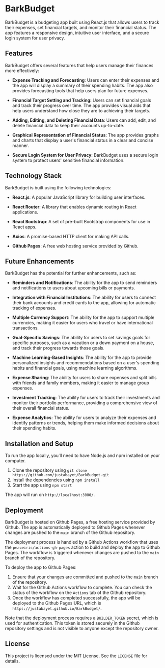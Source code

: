 # BarkBudget

BarkBudget is a budgeting app built using React.js that allows users to track their expenses, set financial targets, and monitor their financial status. The app features a responsive design, intuitive user interface, and a secure login system for user privacy. 

## Features

BarkBudget offers several features that help users manage their finances more effectively:

- **Expense Tracking and Forecasting**: Users can enter their expenses and the app will display a summary of their spending habits. The app also provides forecasting tools that help users plan for future expenses.

- **Financial Target Setting and Tracking**: Users can set financial goals and track their progress over time. The app provides visual aids that help users understand how close they are to achieving their targets.

- **Adding, Editing, and Deleting Financial Data**: Users can add, edit, and delete financial data to keep their accounts up-to-date.

- **Graphical Representation of Financial Status**: The app provides graphs and charts that display a user's financial status in a clear and concise manner.

- **Secure Login System for User Privacy**: BarkBudget uses a secure login system to protect users' sensitive financial information.

## Technology Stack

BarkBudget is built using the following technologies:

- **React.js**: A popular JavaScript library for building user interfaces.

- **React Router**: A library that enables dynamic routing in React applications.

- **React Bootstrap**: A set of pre-built Bootstrap components for use in React apps.

- **Axios**: A promise-based HTTP client for making API calls.

- **Github Pages**: A free web hosting service provided by Github.

## Future Enhancements

BarkBudget has the potential for further enhancements, such as:

- **Reminders and Notifications**: The ability for the app to send reminders and notifications to users about upcoming bills or payments.

- **Integration with Financial Institutions**: The ability for users to connect their bank accounts and credit cards to the app, allowing for automatic tracking of expenses.

- **Multiple Currency Support**: The ability for the app to support multiple currencies, making it easier for users who travel or have international transactions.

- **Goal-Specific Savings**: The ability for users to set savings goals for specific purposes, such as a vacation or a down payment on a house, and track their progress towards those goals.

- **Machine Learning-Based Insights**: The ability for the app to provide personalized insights and recommendations based on a user's spending habits and financial goals, using machine learning algorithms.

- **Expense Sharing**: The ability for users to share expenses and split bills with friends and family members, making it easier to manage group expenses.

- **Investment Tracking**: The ability for users to track their investments and monitor their portfolio performance, providing a comprehensive view of their overall financial status.

- **Expense Analytics**: The ability for users to analyze their expenses and identify patterns or trends, helping them make informed decisions about their spending habits.

## Installation and Setup

To run the app locally, you'll need to have Node.js and npm installed on your computer. 

1. Clone the repository using `git clone https://github.com/justabayet/BarkBudget.git`
2. Install the dependencies using `npm install`
3. Start the app using `npm start`

The app will run on `http://localhost:3000/`.

## Deployment

BarkBudget is hosted on Github Pages, a free hosting service provided by Github. The app is automatically deployed to Github Pages whenever changes are pushed to the `main` branch of the Github repository.

The deployment process is handled by a Github Actions workflow that uses the `peaceiris/actions-gh-pages` action to build and deploy the app to Github Pages. The workflow is triggered whenever changes are pushed to the `main` branch of the repository.

To deploy the app to Github Pages:

1. Ensure that your changes are committed and pushed to the `main` branch of the repository.
2. Wait for the Github Actions workflow to complete. You can check the status of the workflow on the `Actions` tab of the Github repository.
3. Once the workflow has completed successfully, the app will be deployed to the Github Pages URL, which is `https://justabayet.github.io/BarkBudget/`.

Note that the deployment process requires a `BUILDER_TOKEN` secret, which is used for authentication. This token is stored securely in the Github repository settings and is not visible to anyone except the repository owner.

## License

This project is licensed under the MIT License. See the `LICENSE` file for details.
